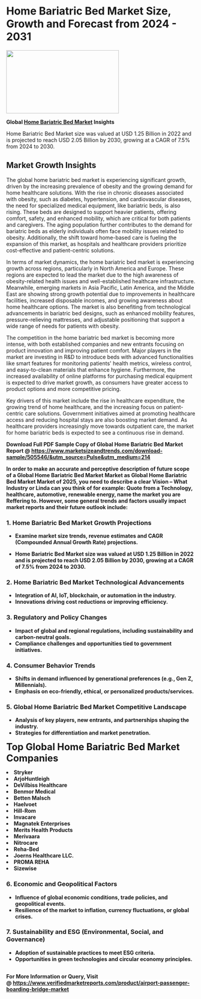 <H1>Home Bariatric Bed Market Size, Growth and Forecast from 2024 - 2031</H1><img class="aligncenter size-medium wp-image-584254" src="https://thirdeyenews.in/wp-content/uploads/2024/09/Global-Market-Research-300x168.jpeg" alt="" width="300" height="168" /><p><strong>Global&nbsp;<a href="https://www.marketsizeandtrends.com/download-sample/505546/&amp;utm_source=Pulse&amp;utm_medium=214">Home Bariatric Bed Market</a> Insights</strong></p><p>Home Bariatric Bed Market size was valued at USD 1.25 Billion in 2022 and is projected to reach USD 2.05 Billion by 2030, growing at a CAGR of 7.5% from 2024 to 2030.</p><p><h2>Market Growth Insights</h2> <p>The global home bariatric bed market is experiencing significant growth, driven by the increasing prevalence of obesity and the growing demand for home healthcare solutions. With the rise in chronic diseases associated with obesity, such as diabetes, hypertension, and cardiovascular diseases, the need for specialized medical equipment, like bariatric beds, is also rising. These beds are designed to support heavier patients, offering comfort, safety, and enhanced mobility, which are critical for both patients and caregivers. The aging population further contributes to the demand for bariatric beds as elderly individuals often face mobility issues related to obesity. Additionally, the shift toward home-based care is fueling the expansion of this market, as hospitals and healthcare providers prioritize cost-effective and patient-centric solutions.</p> <p><strong></strong></p> <p>In terms of market dynamics, the home bariatric bed market is experiencing growth across regions, particularly in North America and Europe. These regions are expected to lead the market due to the high awareness of obesity-related health issues and well-established healthcare infrastructure. Meanwhile, emerging markets in Asia Pacific, Latin America, and the Middle East are showing strong growth potential due to improvements in healthcare facilities, increased disposable incomes, and growing awareness about home healthcare options. The market is also benefiting from technological advancements in bariatric bed designs, such as enhanced mobility features, pressure-relieving mattresses, and adjustable positioning that support a wide range of needs for patients with obesity.</p> <p>The competition in the home bariatric bed market is becoming more intense, with both established companies and new entrants focusing on product innovation and improving patient comfort. Major players in the market are investing in R&D to introduce beds with advanced functionalities like smart features for monitoring patients' health metrics, wireless control, and easy-to-clean materials that enhance hygiene. Furthermore, the increased availability of online platforms for purchasing medical equipment is expected to drive market growth, as consumers have greater access to product options and more competitive pricing.</p> <p>Key drivers of this market include the rise in healthcare expenditure, the growing trend of home healthcare, and the increasing focus on patient-centric care solutions. Government initiatives aimed at promoting healthcare access and reducing hospital stays are also boosting market demand. As healthcare providers increasingly move towards outpatient care, the market for home bariatric beds is expected to see a continuous rise in demand.</p> <p><strong></p><p><span class=""><strong>Download Full PDF Sample Copy of Global Home Bariatric Bed Market Report</strong> @ <a href="https://www.marketsizeandtrends.com/download-sample/505546/&amp;utm_source=Pulse&amp;utm_medium=214" target="_blank">https://www.marketsizeandtrends.com/download-sample/505546/&amp;utm_source=Pulse&amp;utm_medium=214</a></span></p><p>In order to make an accurate and perceptive description of future scope of a Global&nbsp;Home Bariatric Bed Market Market as Global&nbsp;Home Bariatric Bed Market Market of 2025, you need to describe a clear Vision &ndash; What Industry or Linda can you think of for example: Quote from a Technology, healthcare, automotive, renewable energy, name the market you are Reffering to. However, some general trends and factors usually impact market reports and their future outlook include:</p><h3>1.&nbsp;<strong>Home Bariatric Bed Market Growth Projections</strong></h3><ul><li>Examine market size trends, revenue estimates and CAGR (Compounded Annual Growth Rate) projections.</li><li><p>Home Bariatric Bed Market size was valued at USD 1.25 Billion in 2022 and is projected to reach USD 2.05 Billion by 2030, growing at a CAGR of 7.5% from 2024 to 2030.</p></li></ul><h3>2.&nbsp;<strong>Home Bariatric Bed Market Technological Advancements</strong></h3><ul><li>Integration of AI, IoT, blockchain, or automation in the industry.</li><li>Innovations driving cost reductions or improving efficiency.</li></ul><h3>3.&nbsp;<strong>Regulatory and Policy Changes</strong></h3><ul><li>Impact of global and regional regulations, including sustainability and carbon-neutral goals.</li><li>Compliance challenges and opportunities tied to government initiatives.</li></ul><h3>4.&nbsp;<strong>Consumer Behavior Trends</strong></h3><ul><li>Shifts in demand influenced by generational preferences (e.g., Gen Z, Millennials).</li><li>Emphasis on eco-friendly, ethical, or personalized products/services.</li></ul><h3>5.&nbsp;<strong>Global Home Bariatric Bed Market Competitive Landscape</strong></h3><ul><li>Analysis of key players, new entrants, and partnerships shaping the industry.</li><li>Strategies for differentiation and market penetration.</li></ul><p data-pm-slice="1 1 []"><span style="color: inherit; font-family: inherit; font-size: 25px;">Top Global Home Bariatric Bed Market Companies</span></p><div class="" data-test-id=""><p><li>Stryker</li><li> ArjoHuntleigh</li><li> DeVilbiss Healthcare</li><li> Benmor Medical</li><li> Betten Malsch</li><li> Haelvoet</li><li> Hill-Rom</li><li> Invacare</li><li> Magnatek Enterprises</li><li> Merits Health Products</li><li> Merivaara</li><li> Nitrocare</li><li> Reha-Bed</li><li> Joerns Healthcare LLC.</li><li> PROMA REHA</li><li> Sizewise</li></p></div><h3>6.&nbsp;<strong>Economic and Geopolitical Factors</strong></h3><ul><li>Influence of global economic conditions, trade policies, and geopolitical events.</li><li>Resilience of the market to inflation, currency fluctuations, or global crises.</li></ul><h3>7.&nbsp;<strong>Sustainability and ESG (Environmental, Social, and Governance)</strong></h3><ul><li>Adoption of sustainable practices to meet ESG criteria.</li><li>Opportunities in green technologies and circular economy principles.</li></ul><h2><strong style="font-size: 14px;">For More Information or Query, Visit @&nbsp;</strong><a style="background-color: #ffffff; font-size: 14px;" href="https://www.marketsizeandtrends.com/report/home-bariatric-bed-market/" target="_blank">https://www.verifiedmarketreports.com/product/airport-passenger-boarding-bridge-market</a></h2>
